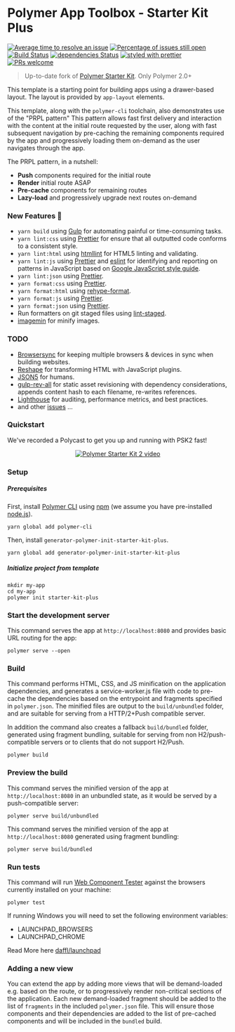 # Polymer App Toolbox - Starter Kit Plus

[![Average time to resolve an issue](http://isitmaintained.com/badge/resolution/StartPolymer/polymer-starter-kit-plus.svg)](http://isitmaintained.com/project/StartPolymer/polymer-starter-kit-plus "Average time to resolve an issue")
[![Percentage of issues still open](http://isitmaintained.com/badge/open/StartPolymer/polymer-starter-kit-plus.svg)](http://isitmaintained.com/project/StartPolymer/polymer-starter-kit-plus "Percentage of issues still open")
[![Build Status](https://travis-ci.org/StartPolymer/polymer-starter-kit-plus.svg?branch=master)](https://travis-ci.org/StartPolymer/polymer-starter-kit-plus)
[![dependencies Status](https://david-dm.org/StartPolymer/polymer-starter-kit-plus/status.svg)](https://david-dm.org/StartPolymer/polymer-starter-kit-plus)
[![styled with prettier](https://img.shields.io/badge/styled_with-prettier-ff69b4.svg)](https://github.com/prettier/prettier)
[![PRs welcome](https://img.shields.io/badge/PRs-welcome-brightgreen.svg)](https://github.com/StartPolymer/polymer-starter-kit-plus/pulls)

> Up-to-date fork of [Polymer Starter Kit](https://github.com/PolymerElements/polymer-starter-kit).
> Only Polymer 2.0+

This template is a starting point for building apps using a drawer-based
layout. The layout is provided by `app-layout` elements.

This template, along with the `polymer-cli` toolchain, also demonstrates use
of the "PRPL pattern" This pattern allows fast first delivery and interaction with
the content at the initial route requested by the user, along with fast subsequent
navigation by pre-caching the remaining components required by the app and
progressively loading them on-demand as the user navigates through the app.

The PRPL pattern, in a nutshell:

* **Push** components required for the initial route
* **Render** initial route ASAP
* **Pre-cache** components for remaining routes
* **Lazy-load** and progressively upgrade next routes on-demand

### New Features :tada:

- `yarn build` using [Gulp](https://github.com/gulpjs/gulp) for automating painful or time-consuming tasks.
- `yarn lint:css` using [Prettier](https://github.com/prettier/prettier) for ensure that all outputted code conforms to a consistent style.
- `yarn lint:html` using [htmllint](https://github.com/htmllint/htmllint) for HTML5 linting and validating.
- `yarn lint:js` using [Prettier](https://github.com/prettier/prettier) and [eslint](https://github.com/eslint/eslint) for identifying and reporting on patterns in JavaScript based on [Google JavaScript style guide](https://github.com/google/eslint-config-google).
- `yarn lint:json` using [Prettier](https://github.com/prettier/prettier).
- `yarn format:css` using [Prettier](https://github.com/prettier/prettier).
- `yarn format:html` using [rehype-format](https://github.com/wooorm/rehype-format).
- `yarn format:js` using [Prettier](https://github.com/prettier/prettier).
- `yarn format:json` using [Prettier](https://github.com/prettier/prettier).
- Run formatters on git staged files using [lint-staged](https://github.com/okonet/lint-staged).
- [imagemin](https://github.com/imagemin/imagemin) for minify images.

### TODO

- [Browsersync](https://github.com/Browsersync/browser-sync) for keeping multiple browsers & devices in sync when building websites.
- [Reshape](https://github.com/reshape/reshape) for transforming HTML with JavaScript plugins.
- [JSON5](https://github.com/json5/json5) for humans.
- [gulp-rev-all](https://github.com/smysnk/gulp-rev-all) for static asset revisioning with dependency considerations, appends content hash to each filename, re-writes references.
- [Lighthouse](https://github.com/GoogleChrome/lighthouse) for auditing, performance metrics, and best practices.
- and other [issues](https://github.com/StartPolymer/polymer-starter-kit-plus/issues) ...

### Quickstart

We've recorded a Polycast to get you up and running with PSK2 fast!

<p align="center">
  <a href="https://www.youtube.com/watch?v=HgJ0XCyBwzY&list=PLNYkxOF6rcIDdS7HWIC_BYRunV6MHs5xo&index=10">
    <img src="https://img.youtube.com/vi/HgJ0XCyBwzY/0.jpg" alt="Polymer Starter Kit 2 video">
  </a>
</p>

### Setup

##### Prerequisites

First, install [Polymer CLI](https://github.com/Polymer/polymer-cli) using
[npm](https://www.npmjs.com) (we assume you have pre-installed [node.js](https://nodejs.org)).

    yarn global add polymer-cli

Then, install `generator-polymer-init-starter-kit-plus`.

    yarn global add generator-polymer-init-starter-kit-plus

##### Initialize project from template

    mkdir my-app
    cd my-app
    polymer init starter-kit-plus

### Start the development server

This command serves the app at `http://localhost:8080` and provides basic URL
routing for the app:

    polymer serve --open

### Build

This command performs HTML, CSS, and JS minification on the application
dependencies, and generates a service-worker.js file with code to pre-cache the
dependencies based on the entrypoint and fragments specified in `polymer.json`.
The minified files are output to the `build/unbundled` folder, and are suitable
for serving from a HTTP/2+Push compatible server.

In addition the command also creates a fallback `build/bundled` folder,
generated using fragment bundling, suitable for serving from non
H2/push-compatible servers or to clients that do not support H2/Push.

    polymer build

### Preview the build

This command serves the minified version of the app at `http://localhost:8080`
in an unbundled state, as it would be served by a push-compatible server:

    polymer serve build/unbundled

This command serves the minified version of the app at `http://localhost:8080`
generated using fragment bundling:

    polymer serve build/bundled

### Run tests

This command will run [Web Component Tester](https://github.com/Polymer/web-component-tester)
against the browsers currently installed on your machine:

    polymer test

If running Windows you will need to set the following environment variables:

- LAUNCHPAD_BROWSERS
- LAUNCHPAD_CHROME

Read More here [daffl/launchpad](https://github.com/daffl/launchpad#environment-variables-impacting-local-browsers-detection)

### Adding a new view

You can extend the app by adding more views that will be demand-loaded
e.g. based on the route, or to progressively render non-critical sections of the
application. Each new demand-loaded fragment should be added to the list of
`fragments` in the included `polymer.json` file. This will ensure those
components and their dependencies are added to the list of pre-cached components
and will be included in the `bundled` build.
